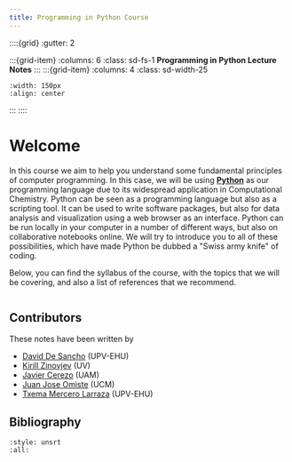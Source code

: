 ```yaml
---
title: Programming in Python Course
---
```

::::{grid}
:gutter: 2

:::{grid-item}
:columns: 6 
:class: sd-fs-1
**Programming in Python Lecture Notes**
:::
:::{grid-item}
:columns: 4 
:class: sd-width-25
```{image} images/Python-logo-notext.svg
:width: 150px
:align: center
```
:::
::::

# Welcome
In this course we aim to help you understand some 
fundamental principles of computer programming. 
In this case, we will be using 
[**Python**](https://www.python.org/) as our programming
language due to its widespread application in Computational
Chemistry. Python can be seen as a programming language 
but also as a scripting tool. It can be used to write 
software packages, but also for data analysis and 
visualization using a web browser as an interface. Python
can be run locally in your computer in a number of 
different ways, but also on collaborative notebooks online. 
We will try to introduce you to all of these possibilities, 
which have made Python be dubbed a "Swiss army knife" of coding.

Below, you can find the syllabus of the course, with the
topics that we will be covering, and also a list of
references that we recommend.

```{tableofcontents}
```

## Contributors
These notes have been written by
* [David De Sancho](https://github.com/daviddesancho) (UPV-EHU)
* [Kirill Zinovjev](https://github.com/kzinovjev) (UV)
* [Javier Cerezo](https://github.com/jcerezochem) (UAM)
* [Juan Jose Omiste](https://github.com/jjomiste) (UCM)
* [Txema Mercero Larraza](https://github.com/pobmelat) (UPV-EHU)

## Bibliography
```{bibliography}
:style: unsrt
:all:
```
